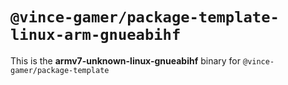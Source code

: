 # `@vince-gamer/package-template-linux-arm-gnueabihf`

This is the **armv7-unknown-linux-gnueabihf** binary for `@vince-gamer/package-template`
